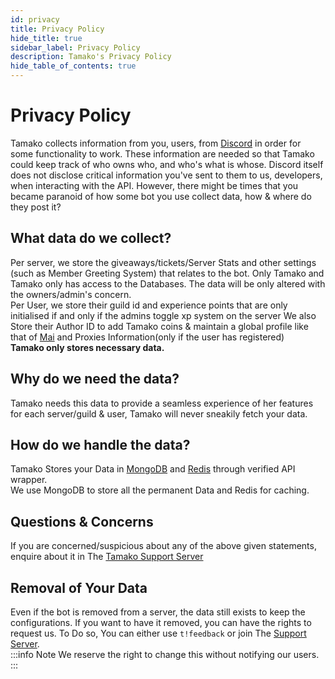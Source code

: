 ```yaml
---
id: privacy
title: Privacy Policy
hide_title: true
sidebar_label: Privacy Policy
description: Tamako's Privacy Policy
hide_table_of_contents: true
---
```

# Privacy Policy
Tamako collects information from you, users, from [Discord](https://discord.com) in order for some functionality to work. These information are needed so that Tamako could keep track of who owns who, and who's what is whose. Discord itself does not disclose critical information you've sent to them to us, developers, when interacting with the API. However, there might be times that you became paranoid of how some bot you use collect data, how & where do they post it?

## What data do we collect?
Per server, we store the giveaways/tickets/Server Stats and other settings (such as Member Greeting System) that relates to the bot. Only Tamako and Tamako only has access to the Databases. The data will be only altered with the owners/admin's concern.<br />
Per User, we store their guild id and experience points that are only initialised if and only if the admins toggle xp system on the server
We also Store their Author ID to add Tamako coins & maintain a global profile like that of [Mai](http://mai-san.ml/) and Proxies Information(only if the user has registered)
<br/>
<b>Tamako only stores necessary data.</b>

## Why do we need the data?
Tamako needs this data to provide a seamless experience of her features for each server/guild & user, Tamako will never sneakily fetch your data.

## How do we handle the data?
Tamako Stores your Data in [MongoDB](https://mongoosejs.com/) and [Redis](https://docs.redislabs.com/latest/rs/references/client_references/client_ioredis/) through verified API wrapper.<br/>
We use MongoDB to store all the permanent Data and Redis for caching.

## Questions & Concerns
If you are concerned/suspicious about any of the above given statements, enquire about it in The [Tamako Support Server](https://discord.com/invite/dDnmY56)

## Removal of Your Data
Even if the bot is removed from a server, the data still exists to keep the configurations. If you want to have it removed, you can have the rights to request us. To Do so, You can either use `t!feedback` or join The [Support Server](https://discord.com/invite/dDnmY56). <br/>
​
:::info Note
We reserve the right to change this without notifying our users.
:::
